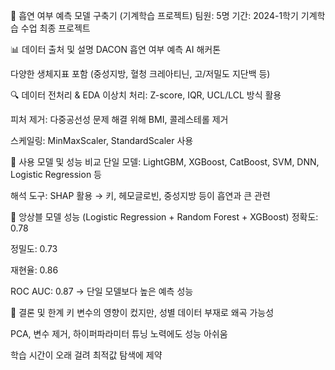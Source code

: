 🧠 흡연 여부 예측 모델 구축기 (기계학습 프로젝트)
팀원: 5명
기간: 2024-1학기 기계학습 수업 최종 프로젝트

📊 데이터 출처 및 설명
DACON 흡연 여부 예측 AI 해커톤

다양한 생체지표 포함 (중성지방, 혈청 크레아티닌, 고/저밀도 지단백 등)

🔍 데이터 전처리 & EDA
이상치 처리: Z-score, IQR, UCL/LCL 방식 활용

피처 제거: 다중공선성 문제 해결 위해 BMI, 콜레스테롤 제거

스케일링: MinMaxScaler, StandardScaler 사용

🧪 사용 모델 및 성능 비교
단일 모델: LightGBM, XGBoost, CatBoost, SVM, DNN, Logistic Regression 등

해석 도구: SHAP 활용 → 키, 헤모글로빈, 중성지방 등이 흡연과 큰 관련

🔗 앙상블 모델 성능 (Logistic Regression + Random Forest + XGBoost)
정확도: 0.78

정밀도: 0.73

재현율: 0.86

ROC AUC: 0.87
→ 단일 모델보다 높은 예측 성능

🧭 결론 및 한계
키 변수의 영향이 컸지만, 성별 데이터 부재로 왜곡 가능성

PCA, 변수 제거, 하이퍼파라미터 튜닝 노력에도 성능 아쉬움

학습 시간이 오래 걸려 최적값 탐색에 제약
